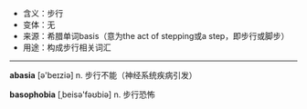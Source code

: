 - <span class="definition">含义：步行</span>
- <span class="definition">变体：无</span>
- <span class="definition">来源：希腊单词basis（意为the act of stepping或a step，即步行或脚步）</span>
- <span class="definition">用途：构成步行相关词汇</span>

---

<span class="vocabulary">**abasia**</span> [ə'beɪziə] n. 步行不能（神经系统疾病引发）

<span class="vocabulary">**basophobia**</span> [ˌbeisə'fəʊbiə] n. 步行恐怖

